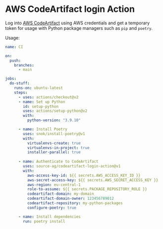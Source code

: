 # AWS CodeArtifact login Action

Log into [AWS CodeArtifact](https://aws.amazon.com/codeartifact/) using AWS credentials and get 
a temporary token for usage with Python package managers such as `pip` and `poetry`.

Usage:

```yaml
name: CI

on:
  push:
    branches:
      - main

jobs:
  do-stuff:
    runs-on: ubuntu-latest
    steps:
      - uses: actions/checkout@v2
      - name: Set up Python
        id: setup-python
        uses: actions/setup-python@v2
        with:
          python-version: "3.9.10"

      - name: Install Poetry
        uses: snok/install-poetry@v1
        with:
          virtualenvs-create: true
          virtualenvs-in-project: true
          installer-parallel: true
    
      - name: Authenticate to CodeArtifact
        uses: source-ag/codeartifact-login-action@v1
        with:
          aws-access-key-id: ${{ secrets.AWS_ACCESS_KEY_ID }}
          aws-secret-access-key: ${{ secrets.AWS_SECRET_ACCESS_KEY }}
          aws-region: eu-central-1
          role-to-assume: ${{ secrets.PACKAGE_REPOSITORY_ROLE }}
          codeartifact-domain: my-domain
          codeartifact-domain-owner: 123456789012
          codeartifact-repository: my-python-packages
          configure-poetry: true

      - name: Install dependencies
        run: poetry install
```
